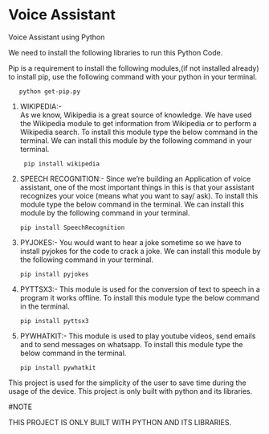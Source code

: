 # Voice Assistant
Voice Assistant using Python

We need to install the following libraries to run this Python Code.

Pip is a requirement to install the following modules,(if not installed already) to install pip, use the following command with your python in your terminal.
       
       python get-pip.py
1) WIKIPEDIA:-  
             As we know, Wikipedia is a great source of knowledge. We have used the Wikipedia module to get information from Wikipedia or to perform a Wikipedia search. To           install this module type the below command in the terminal. We can install this module by the following command in your terminal.
        
        pip install wikipedia
        
2) SPEECH RECOGNITION:- 
                   Since we’re building an Application of voice assistant, one of the most important things in this is that your assistant recognizes your voice (means what you             want to say/ ask). To install this module type the below command in the terminal. We can install this module by the following command in your terminal.
       
       pip install SpeechRecognition
3) PYJOKES:- 
                        You would want to hear a joke sometime so we have to install pyjokes for the code to crack a joke. We can install this module by the following command in your           terminal.
       
       pip install pyjokes
4) PYTTSX3:- 
                    This module is used for the conversion of text to speech in a program it works offline. To install this module type the below command in the terminal.
       
       pip install pyttsx3
5) PYWHATKIT:-
                   This module is used to play youtube videos, send emails and to send messages on whatsapp. To install this module type the below command in the terminal.
       
       pip install pywhatkit


This project is used for the simplicity of the user to save time during the usage of the device. This project is only built with python and its libraries.




#NOTE



THIS PROJECT IS ONLY BUILT WITH PYTHON AND ITS LIBRARIES.
